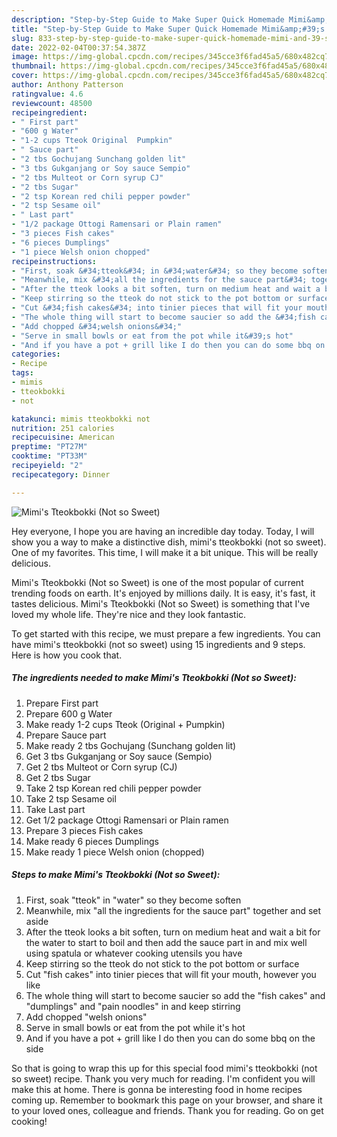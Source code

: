 ```yaml
---
description: "Step-by-Step Guide to Make Super Quick Homemade Mimi&amp;#39;s Tteokbokki (Not so Sweet)"
title: "Step-by-Step Guide to Make Super Quick Homemade Mimi&amp;#39;s Tteokbokki (Not so Sweet)"
slug: 833-step-by-step-guide-to-make-super-quick-homemade-mimi-and-39-s-tteokbokki-not-so-sweet
date: 2022-02-04T00:37:54.387Z
image: https://img-global.cpcdn.com/recipes/345cce3f6fad45a5/680x482cq70/mimis-tteokbokki-not-so-sweet-recipe-main-photo.jpg
thumbnail: https://img-global.cpcdn.com/recipes/345cce3f6fad45a5/680x482cq70/mimis-tteokbokki-not-so-sweet-recipe-main-photo.jpg
cover: https://img-global.cpcdn.com/recipes/345cce3f6fad45a5/680x482cq70/mimis-tteokbokki-not-so-sweet-recipe-main-photo.jpg
author: Anthony Patterson
ratingvalue: 4.6
reviewcount: 48500
recipeingredient:
- " First part"
- "600 g Water"
- "1-2 cups Tteok Original  Pumpkin"
- " Sauce part"
- "2 tbs Gochujang Sunchang golden lit"
- "3 tbs Gukganjang or Soy sauce Sempio"
- "2 tbs Multeot or Corn syrup CJ"
- "2 tbs Sugar"
- "2 tsp Korean red chili pepper powder"
- "2 tsp Sesame oil"
- " Last part"
- "1/2 package Ottogi Ramensari or Plain ramen"
- "3 pieces Fish cakes"
- "6 pieces Dumplings"
- "1 piece Welsh onion chopped"
recipeinstructions:
- "First, soak &#34;tteok&#34; in &#34;water&#34; so they become soften"
- "Meanwhile, mix &#34;all the ingredients for the sauce part&#34; together and set aside"
- "After the tteok looks a bit soften, turn on medium heat and wait a bit for the water to start to boil and then add the sauce part in and mix well using spatula or whatever cooking utensils you have"
- "Keep stirring so the tteok do not stick to the pot bottom or surface"
- "Cut &#34;fish cakes&#34; into tinier pieces that will fit your mouth, however you like"
- "The whole thing will start to become saucier so add the &#34;fish cakes&#34; and &#34;dumplings&#34; and &#34;pain noodles&#34; in and keep stirring"
- "Add chopped &#34;welsh onions&#34;"
- "Serve in small bowls or eat from the pot while it&#39;s hot"
- "And if you have a pot + grill like I do then you can do some bbq on the side"
categories:
- Recipe
tags:
- mimis
- tteokbokki
- not

katakunci: mimis tteokbokki not 
nutrition: 251 calories
recipecuisine: American
preptime: "PT27M"
cooktime: "PT33M"
recipeyield: "2"
recipecategory: Dinner

---
```



![Mimi&#39;s Tteokbokki (Not so Sweet)](https://img-global.cpcdn.com/recipes/345cce3f6fad45a5/680x482cq70/mimis-tteokbokki-not-so-sweet-recipe-main-photo.jpg)

Hey everyone, I hope you are having an incredible day today. Today, I will show you a way to make a distinctive dish, mimi&#39;s tteokbokki (not so sweet). One of my favorites. This time, I will make it a bit unique. This will be really delicious.

Mimi&#39;s Tteokbokki (Not so Sweet) is one of the most popular of current trending foods on earth. It's enjoyed by millions daily. It is easy, it's fast, it tastes delicious. Mimi&#39;s Tteokbokki (Not so Sweet) is something that I've loved my whole life. They're nice and they look fantastic.




To get started with this recipe, we must prepare a few ingredients. You can have mimi&#39;s tteokbokki (not so sweet) using 15 ingredients and 9 steps. Here is how you cook that.

<!--inarticleads1-->

##### The ingredients needed to make Mimi&#39;s Tteokbokki (Not so Sweet):

1. Prepare  First part
1. Prepare 600 g Water
1. Make ready 1-2 cups Tteok (Original + Pumpkin)
1. Prepare  Sauce part
1. Make ready 2 tbs Gochujang (Sunchang golden lit)
1. Get 3 tbs Gukganjang or Soy sauce (Sempio)
1. Get 2 tbs Multeot or Corn syrup (CJ)
1. Get 2 tbs Sugar
1. Take 2 tsp Korean red chili pepper powder
1. Take 2 tsp Sesame oil
1. Take  Last part
1. Get 1/2 package Ottogi Ramensari or Plain ramen
1. Prepare 3 pieces Fish cakes
1. Make ready 6 pieces Dumplings
1. Make ready 1 piece Welsh onion (chopped)




<!--inarticleads2-->

##### Steps to make Mimi&#39;s Tteokbokki (Not so Sweet):

1. First, soak &#34;tteok&#34; in &#34;water&#34; so they become soften
1. Meanwhile, mix &#34;all the ingredients for the sauce part&#34; together and set aside
1. After the tteok looks a bit soften, turn on medium heat and wait a bit for the water to start to boil and then add the sauce part in and mix well using spatula or whatever cooking utensils you have
1. Keep stirring so the tteok do not stick to the pot bottom or surface
1. Cut &#34;fish cakes&#34; into tinier pieces that will fit your mouth, however you like
1. The whole thing will start to become saucier so add the &#34;fish cakes&#34; and &#34;dumplings&#34; and &#34;pain noodles&#34; in and keep stirring
1. Add chopped &#34;welsh onions&#34;
1. Serve in small bowls or eat from the pot while it&#39;s hot
1. And if you have a pot + grill like I do then you can do some bbq on the side




So that is going to wrap this up for this special food mimi&#39;s tteokbokki (not so sweet) recipe. Thank you very much for reading. I'm confident you will make this at home. There is gonna be interesting food in home recipes coming up. Remember to bookmark this page on your browser, and share it to your loved ones, colleague and friends. Thank you for reading. Go on get cooking!
